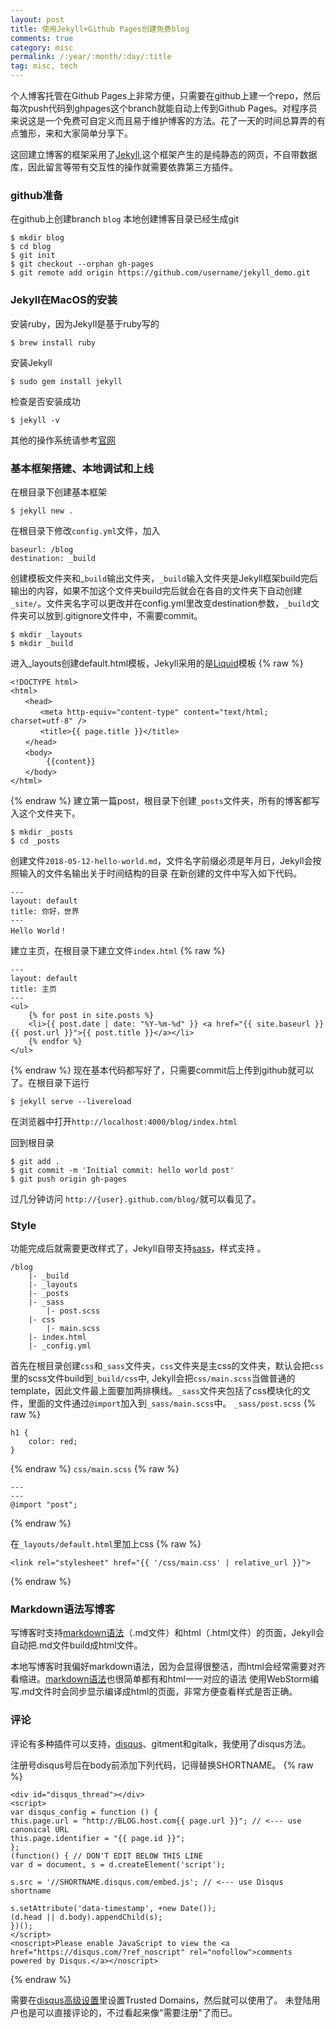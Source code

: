 ```yaml
---
layout: post
title: 使用Jekyll+Github Pages创建免费blog
comments: true
category: misc
permalink: /:year/:month/:day/:title
tag: misc, tech
---
```


个人博客托管在Github Pages上非常方便，只需要在github上建一个repo，然后每次push代码到ghpages这个branch就能自动上传到Github Pages。对程序员来说这是一个免费可自定义而且易于维护博客的方法。花了一天的时间总算弄的有点雏形，来和大家简单分享下。

这回建立博客的框架采用了[Jekyll](https://jekyllrb.com/),这个框架产生的是纯静态的网页，不自带数据库，因此留言等带有交互性的操作就需要依靠第三方插件。

### github准备
在github上创建branch `blog`
本地创建博客目录已经生成git
```
$ mkdir blog
$ cd blog
$ git init
$ git checkout --orphan gh-pages
$ git remote add origin https://github.com/username/jekyll_demo.git
```
### Jekyll在MacOS的安装

安装ruby，因为Jekyll是基于ruby写的

```
$ brew install ruby
```

安装Jekyll

```
$ sudo gem install jekyll
```

检查是否安装成功

```
$ jekyll -v
```

其他的操作系统请参考[官网](https://jekyllrb.com/docs/installation/)
### 基本框架搭建、本地调试和上线
在根目录下创建基本框架
```
$ jekyll new .
```
在根目录下修改`config.yml`文件，加入
```
baseurl: /blog
destination: _build
```
创建模板文件夹和_`build`输出文件夹，`_build`输入文件夹是Jekyll框架build完后输出的内容，如果不加这个文件夹build完后就会在各自的文件夹下自动创建`_site/`。文件夹名字可以更改并在config.yml里改变destination参数，`_build`文件夹可以放到.gitignore文件中，不需要commit。
```
$ mkdir _layouts
$ mkdir _build
```
进入_layouts创建default.html模板，Jekyll采用的是[Liquid](https://shopify.github.io/liquid/basics/introduction/)模板
{% raw %}
```
<!DOCTYPE html>
<html>
　　<head>
　　　　<meta http-equiv="content-type" content="text/html; charset=utf-8" />
　　　　<title>{{ page.title }}</title>
　　</head>
　　<body>
        {{content}}
　　</body>
</html>
```
{% endraw %}
建立第一篇post，根目录下创建`_posts`文件夹，所有的博客都写入这个文件夹下。
```
$ mkdir _posts
$ cd _posts
```
创建文件`2018-05-12-hello-world.md`，文件名字前缀必须是年月日，Jekyll会按照输入的文件名输出关于时间结构的目录
在新创建的文件中写入如下代码。
```
---
layout: default
title: 你好，世界
---
Hello World！
```
建立主页，在根目录下建立文件`index.html`
{% raw %}
```
---
layout: default
title: 主页
---
<ul>
    {% for post in site.posts %}
    <li>{{ post.date | date: "%Y-%m-%d" }} <a href="{{ site.baseurl }}{{ post.url }}">{{ post.title }}</a></li>
    {% endfor %}
</ul>
```
{% endraw %}
现在基本代码都写好了，只需要commit后上传到github就可以了。在根目录下运行
```
$ jekyll serve --livereload
```
在浏览器中打开`http://localhost:4000/blog/index.html`

回到根目录
```
$ git add .
$ git commit -m 'Initial commit: hello world post'
$ git push origin gh-pages
```
过几分钟访问
`http://{user}.github.com/blog/`就可以看见了。

### Style
功能完成后就需要更改样式了，Jekyll自带支持[sass](https://sass-lang.com/)，样式支持
。
````
/blog
    |- _build
    |- _layouts
    |- _posts
    |- _sass
        |- post.scss
    |- css
        |- main.scss
    |- index.html
    |- _config.yml
````
首先在根目录创建`css`和`_sass`文件夹，`css`文件夹是主css的文件夹，默认会把`css`里的scss文件build到`_build/css`中, Jekyll会把`css/main.scss`当做普通的template，因此文件最上面要加两排横线。`_sass`文件夹包括了css模块化的文件，里面的文件通过`@import`加入到`_sass/main.scss`中。
`_sass/post.scss`
{% raw %}
```
h1 {
    color: red;
}
```
{% endraw %}
`css/main.scss`
{% raw %}
```
---
---
@import "post";
```   
{% endraw %}

在`_layouts/default.html`里加上css
{% raw %}
```
<link rel="stylesheet" href="{{ '/css/main.css' | relative_url }}">
```
{% endraw %}

### Markdown语法写博客
写博客时支持[markdown语法](https://guides.github.com/features/mastering-markdown/)（.md文件）和html（.html文件）的页面，Jekyll会自动把.md文件build成html文件。

本地写博客时我偏好markdown语法，因为会显得很整洁，而html会经常需要对齐看缩进。[markdown语法](https://guides.github.com/features/mastering-markdown/)也很简单都有和html一一对应的语法
使用WebStorm编写.md文件时会同步显示编译成html的页面，非常方便查看样式是否正确。

### 评论
评论有多种插件可以支持，[disqus](https://disqus.com/admin/install/platforms/jekyll/)、gitment和gitalk，我使用了disqus方法。

注册号disqus号后在body前添加下列代码，记得替换SHORTNAME。
{% raw %}
```
<div id="disqus_thread"></div>
<script>
var disqus_config = function () {
this.page.url = "http://BLOG.host.com{{ page.url }}"; // <--- use canonical URL
this.page.identifier = "{{ page.id }}";
};
(function() { // DON'T EDIT BELOW THIS LINE
var d = document, s = d.createElement('script');

s.src = '//SHORTNAME.disqus.com/embed.js'; // <--- use Disqus shortname

s.setAttribute('data-timestamp', +new Date());
(d.head || d.body).appendChild(s);
})();
</script>
<noscript>Please enable JavaScript to view the <a href="https://disqus.com/?ref_noscript" rel="nofollow">comments powered by Disqus.</a></noscript>
```
{% endraw %}

需要在[disqus高级设置](https://haojing.disqus.com/admin/settings/advanced/)里设置Trusted Domains，然后就可以使用了。
未登陆用户也是可以直接评论的，不过看起来像"需要注册"了而已。

